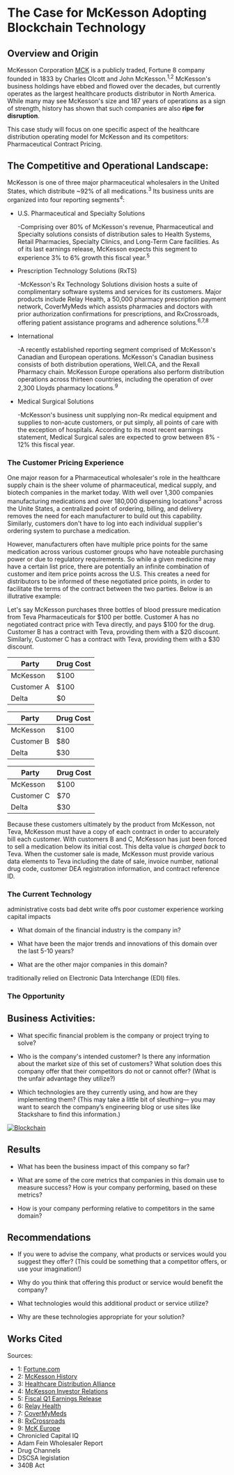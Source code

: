 
# The Case for McKesson Adopting Blockchain Technology

## Overview and Origin
McKesson Corporation [MCK](https://www.cnbc.com/quotes/?symbol=MCK&qsearchterm=mck) is a publicly traded, Fortune 8 company founded in 1833 by Charles Olcott and John McKesson.<sup>1,2</sup> McKesson's business holdings have ebbed and flowed over the decades, but currently operates as the largest healthcare products distributor in North America. While many may see McKesson's size and 187 years of operations as a sign of strength, history has shown that such companies are also **ripe for disruption**.

This case study will focus on one specific aspect of the healthcare distribution operating model for McKesson and its competitors: Pharmaceutical Contract Pricing. 

## The Competitive and Operational Landscape:

McKesson is one of three major pharmaceutical wholesalers in the United States, which distribute ~92% of all medications.<sup>3</sup> Its business units are organized into four reporting segments<sup>4</sup>:

- U.S. Pharmaceutical and Specialty Solutions

  -Comprising over 80% of McKesson's revenue, Pharmaceutical and Specialty solutions consists of distribution sales to Health Systems, Retail Pharmacies, Specialty Clinics, and Long-Term Care facilities. As of its last earnings release, McKesson expects this segment to experience 3% to 6% growth this fiscal year.<sup>5</sup>

- Prescription Technology Solutions (RxTS)

  -McKesson's Rx Technology Solutions division hosts a suite of complimentary software systems and services for its customers. Major products include Relay Health, a 50,000 pharmacy prescription payment network, CoverMyMeds which assists pharmacies and doctors with prior authorization confirmations for prescriptions, and RxCrossroads, offering patient assistance programs and adherence solutions.<sup>6,7,8</sup>

- International 

  -A recently established reporting segment comprised of McKesson's Canadian and European operations. McKesson's Canadian business consists of both distribution operations, Well.CA, and the Rexall Pharmacy chain. McKesson Europe operations also perform distribution operations across thirteen countries, including the operation of over 2,300 Lloyds pharmacy locations.<sup>9</sup>

- Medical Surgical Solutions

  -McKesson's business unit supplying non-Rx medical equipment and supplies to non-acute customers, or put simply, all points of care with the exception of hospitals. According to its most recent earnings statement, Medical Surgical sales are expected to grow between 8% - 12% this fiscal year.  

### The Customer Pricing Experience 

One major reason for a Pharmaceutical wholesaler's role in the healthcare supply chain is the sheer volume of pharmaceutical, medical supply, and biotech companies in the market today. With well over 1,300 companies manufacturing medications and over 180,000 dispensing locations<sup>3</sup> across the Unite States, a centralized point of ordering, billing, and delivery removes the need for each manufacturer to build out this capability. Similarly, customers don't have to log into each individual supplier's ordering system to purchase a medication.

However, manufacturers often have multiple price points for the same medication across various customer groups who have noteable purchasing power or due to regulatory requirements. So while a given medicine may have a certain list price, there are potentially an infinite combination of customer and item price points across the U.S. This creates a need for distributors to be informed of these negotiated price points, in order to facilitate the terms of the contract between the two parties. Below is an illutrative example:

Let's say McKesson purchases three bottles of blood pressure medication from Teva Pharmaceuticals for $100 per bottle. Customer A has no negotiated contract price with Teva directly, and pays $100 for the drug. Customer B has a contract with Teva, providing them with a $20 discount. Similarly, Customer C has a contract with Teva, providing them with a $30 discount. 

| Party       | Drug Cost   | 
| ----------- | ----------- |
| McKesson    | $100        |
| Customer A  | $100        |
| Delta       | $0          |

| Party       | Drug Cost   |
| ----------- | ----------- |
| McKesson    | $100        |
| Customer B  | $80         |
| Delta       | $30         |

| Party       | Drug Cost   |
| ----------- | ----------- |
| McKesson    | $100        |
| Customer C  | $70         |
| Delta       | $30         |

Because these customers ultimately by the product from McKesson, not Teva, McKesson must have a copy of each contract in order to accurately bill each customer. With customers B and C, McKesson has just been forced to sell a medication below its initial cost. This delta value is *charged back* to Teva. When the customer sale is made, McKesson must provide various data elements to Teva including the date of sale, invoice number, national drug code, customer DEA registration information, and contract reference ID. 

### The Current Technology

administrative costs
bad debt write offs
poor customer experience
working capital impacts

* What domain of the financial industry is the company in?


* What have been the major trends and innovations of this domain over the last 5-10 years?

* What are the other major companies in this domain?


traditionally relied on Electronic Data Interchange (EDI) files. 

### The Opportunity 

## Business Activities:

* What specific financial problem is the company or project trying to solve?

* Who is the company's intended customer?  Is there any information about the market size of this set of customers?
What solution does this company offer that their competitors do not or cannot offer? (What is the unfair advantage they utilize?)

* Which technologies are they currently using, and how are they implementing them? (This may take a little bit of sleuthing–– you may want to search the company’s engineering blog or use sites like Stackshare to find this information.)

[![Blockchain](http://img.youtube.com/vi/5MArmZpzU68/0.jpg)](https://youtu.be/5MArmZpzU68 "Contracts and Chargebacks")


## Results

* What has been the business impact of this company so far?

* What are some of the core metrics that companies in this domain use to measure success? How is your company performing, based on these metrics?

* How is your company performing relative to competitors in the same domain?


## Recommendations

* If you were to advise the company, what products or services would you suggest they offer? (This could be something that a competitor offers, or use your imagination!)

* Why do you think that offering this product or service would benefit the company?

* What technologies would this additional product or service utilize?

* Why are these technologies appropriate for your solution?

## Works Cited

Sources: 
- 1: [Fortune.com](https://fortune.com/company/mckesson/fortune500/)
- 2: [McKesson History](https://www.mckesson.com/About-McKesson/Our-History/)
- 3: [Healthcare Distribution Alliance](https://hda.org) 
- 4: [McKesson Investor Relations](https://investor.mckesson.com/news/financial-news/2020/McKesson-Realigns-Organizational-Structure-to-Better-Serve-Customers-and-Patients-While-Optimizing-Growth/default.aspx)
- 5: [Fiscal Q1 Earnings Release](https://s24.q4cdn.com/128197368/files/doc_financials/2021/q1/MCK-Q1FY21-Earnings-Call-Slides-Final.pdf)
- 6: [Relay Health](https://www.mckesson.com/About-McKesson/Businesses/RelayHealth/)
- 7: [CoverMyMeds](https://www.covermymeds.com/main/)
- 8: [RxCrossroads](https://www.mckesson.com/About-McKesson/Businesses/RxCrossroads/) 
- 9: [McK Europe](https://www.mckesson.eu/mck-en) 
- Chronicled
Capital IQ
- Adam Fein Wholesaler Report
- Drug Channels
- DSCSA legislation
- 340B Act
